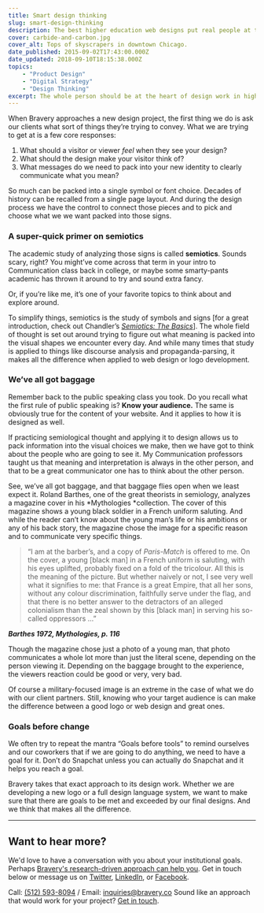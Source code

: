 ```yaml
---
title: Smart design thinking
slug: smart-design-thinking
description: The best higher education web designs put real people at the foundation.
cover: carbide-and-carbon.jpg
cover_alt: Tops of skyscrapers in downtown Chicago.
date_published: 2015-09-02T17:43:00.000Z
date_updated: 2018-09-10T18:15:38.000Z
topics:
    - "Product Design"
    - "Digital Strategy"
    - "Design Thinking"
excerpt: The whole person should be at the heart of design work in higher education... or anywhere.
---
```


When Bravery approaches a new design project, the first thing we do is ask our clients what sort of things they’re trying to convey. What we are trying to get at is a few core responses:

1. What should a visitor or viewer *feel* when they see your design?
2. What should the design make your visitor think of?
3. What messages do we need to pack into your new identity to clearly communicate what you mean?

So much can be packed into a single symbol or font choice. Decades of history can be recalled from a single page layout. And during the design process we have the control to connect those pieces and to pick and choose what we we want packed into those signs.

### A super-quick primer on semiotics

The academic study of analyzing those signs is called **semiotics**. Sounds scary, right? You might’ve come across that term in your intro to Communication class back in college, or maybe some smarty-pants academic has thrown it around to try and sound extra fancy.

Or, if you’re like me, it’s one of your favorite topics to think about and explore around.

To simplify things, semiotics is the study of symbols and signs [for a great introduction, check out Chandler’s [*Semiotics: The Basics*](http://www.amazon.com/Semiotics-Basics-Daniel-Chandler/dp/0415363756/)]. The whole field of thought is set out around trying to figure out what meaning is packed into the visual shapes we encounter every day. And while many times that study is applied to things like discourse analysis and propaganda-parsing, it makes all the difference when applied to web design or logo development.

### We’ve all got baggage

Remember back to the public speaking class you took. Do you recall what the first rule of public speaking is? ****Know your audience.**** The same is obviously true for the content of your website. And it applies to how it is designed as well.

If practicing semiological thought and applying it to design allows us to pack information into the visual choices we make, then we have got to think about the people who are going to see it. My Communication professors taught us that meaning and interpretation is always in the other person, and that to be a great communicator one has to think about the other person.

See, we’ve all got baggage, and that baggage flies open when we least expect it. Roland Barthes, one of the great theorists in semiology, analyzes a magazine cover in his *Mythologies *collection. The cover of this magazine shows a young black soldier in a French uniform saluting. And while the reader can’t know about the young man’s life or his ambitions or any of his back story, the magazine chose the image for a specific reason and to communicate very specific things.

> “I am at the barber’s, and a copy of *Paris-Match* is offered to me. On the cover, a young [black man] in a French uniform is saluting, with his eyes uplifted, probably fixed on a fold of the tricolour. All this is the meaning of the picture. But whether naively or not, I see very well what it signifies to me: that France is a great Empire, that all her sons, without any colour discrimination, faithfully serve under the flag, and that there is no better answer to the detractors of an alleged colonialism than the zeal shown by this [black man] in serving his so-called oppressors …”

<cite>**Barthes 1972, *Mythologies*, p. 116**</cite>

Though the magazine chose just a photo of a young man, that photo communicates a whole lot more than just the literal scene, depending on the person viewing it. Depending on the baggage brought to the experience, the viewers reaction could be good or very, very bad.

Of course a military-focused image is an extreme in the case of what we do with our client partners. Still, knowing who your target audience is can make the difference between a good logo or web design and great ones.

### Goals before change

We often try to repeat the mantra “Goals before tools” to remind ourselves and our coworkers that if we are going to do anything, we need to have a goal for it. Don’t do Snapchat unless you can actually do Snapchat and it helps you reach a goal.

Bravery takes that exact approach to its design work. Whether we are developing a new logo or a full design language system, we want to make sure that there are goals to be met and exceeded by our final designs. And we think that makes all the difference.

---

## Want to hear more?

We'd love to have a conversation with you about your institutional goals. Perhaps [Bravery's research-driven approach can help you](/services/?utm_source=insight). Get in touch below or message us on [Twitter](https://twitter.com/braverymedia), [LinkedIn](https://www.linkedin.com/company/bravery-media), or [Facebook](https://www.facebook.com/braverymedia/).

Call: [(512) 593-8094](tel:+15125938094)‬ / Email: [inquiries@bravery.co](mailto:inquiries@bravery.co)
Sound like an approach that would work for your project? [Get in touch](https://bravery.co).
